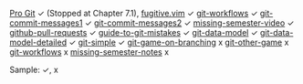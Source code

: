 [Pro Git](https://git-scm.com/book/en/v2) ✓ (Stopped at Chapter 7.1), 
[fugitive.vim](https://github.com/tpope/vim-fugitive) ✓ 
[git-workflows](https://www.endoflineblog.com/gitflow-considered-harmful) ✓
[git-commit-messages1](https://tbaggery.com/2008/04/19/a-note-about-git-commit-messages.html) ✓
[git-commit-messages2](https://cbea.ms/git-commit/) ✓
[missing-semester-video](https://www.youtube.com/watch?v=2sjqTHE0zok) ✓
[github-pull-requests](https://docs.github.com/en/pull-requests/collaborating-with-pull-requests/proposing-changes-to-your-work-with-pull-requests/about-pull-requests) ✓
[guide-to-git-mistakes](https://ohshitgit.com/) ✓
[git-data-model](https://eagain.net/articles/git-for-computer-scientists/) ✓
[git-data-model-detailed](https://jwiegley.github.io/git-from-the-bottom-up/) ✓
[git-simple](https://xosh.org/explain-git-in-simple-words/) ✓
[git-game-on-branching](https://learngitbranching.js.org/) x
[git-other-game](https://ohmygit.org/) x
[git-workflows](https://martinfowler.com/articles/branching-patterns.html) x
[missing-semester-notes](https://missing.csail.mit.edu/2020/version-control/) x

Sample: ✓, x
